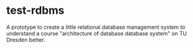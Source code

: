 # test-rdbms
A prototype to create a little relational database management system to understand a course "architecture of database database system" on TU Dresden better.

